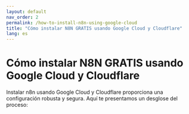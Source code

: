 ```yaml
---
layout: default
nav_order: 2
permalink: /how-to-install-n8n-using-google-cloud
title: "Cómo instalar N8N GRATIS usando Google Cloud y Cloudflare"
lang: es
---
```


# Cómo instalar N8N GRATIS usando Google Cloud y Cloudflare

Instalar n8n usando Google Cloud y Cloudflare proporciona una configuración robusta y segura. Aquí te presentamos un desglose del proceso: